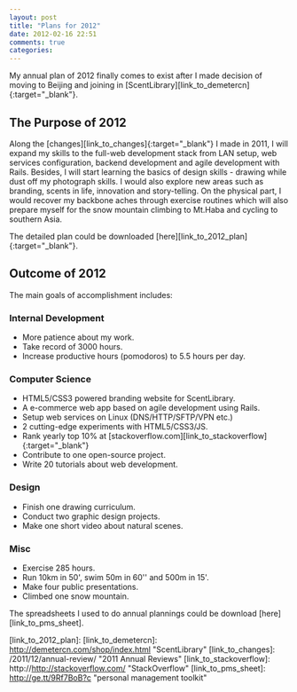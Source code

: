 ```yaml
---
layout: post
title: "Plans for 2012"
date: 2012-02-16 22:51
comments: true
categories:
---
```

My annual plan of 2012 finally comes to exist after I made decision of moving to Beijing and joining in [ScentLibrary][link_to_demetercn]{:target="_blank"}.

## The Purpose of 2012
Along the [changes][link_to_changes]{:target="_blank"} I made in 2011, I will expand my skills to the full-web development stack from LAN setup, web services configuration, backend development and agile development with Rails. Besides, I will start learning the basics of design skills - drawing while dust off my photograph skills. I would also explore new areas such as branding, scents in life, innovation and story-telling. On the physical part, I would recover my backbone aches through exercise routines which will also prepare myself for the snow mountain climbing to Mt.Haba and cycling to southern Asia.

The detailed plan could be downloaded [here][link_to_2012_plan]{:target="_blank"}.

## Outcome of 2012
The main goals of accomplishment includes:

### Internal Development
* More patience about my work.
* Take record of 3000 hours.
* Increase productive hours (pomodoros) to 5.5 hours per day.

### Computer Science
* HTML5/CSS3 powered branding website for ScentLibrary.
* A e-commerce web app based on agile development using Rails.
* Setup web services on Linux (DNS/HTTP/SFTP/VPN etc.)
* 2 cutting-edge experiments with HTML5/CSS3/JS.
* Rank yearly top 10% at [stackoverflow.com][link_to_stackoverflow]{:target="_blank"}
* Contribute to one open-source project.
* Write 20 tutorials about web development.

### Design
* Finish one drawing curriculum.
* Conduct two graphic design projects.
* Make one short video about natural scenes.

### Misc
* Exercise 285 hours.
* Run 10km in 50', swim 50m in 60'' and 500m in 15'.
* Make four public presentations.
* Climbed one snow mountain.

The spreadsheets I used to do annual plannings could be download [here][link_to_pms_sheet].

[link_to_2012_plan]:
[link_to_demetercn]: http://demetercn.com/shop/index.html "ScentLibrary"
[link_to_changes]: /2011/12/annual-review/ "2011 Annual Reviews"
[link_to_stackoverflow]: http://http://stackoverflow.com/ "StackOverflow"
[link_to_pms_sheet]: http://ge.tt/9Rf7BoB?c "personal management toolkit"
